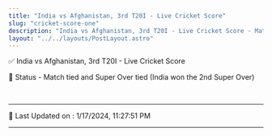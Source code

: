 ```yaml
---
title: "India vs Afghanistan, 3rd T20I - Live Cricket Score"
slug: "cricket-score-one"
description: "India vs Afghanistan, 3rd T20I - Live Cricket Score - Match tied and Super Over tied (India won the 2nd Super Over)."
layout: "../../layouts/PostLayout.astro"
--- 
```


✅ India vs Afghanistan, 3rd T20I - Live Cricket Score

📑 Status - Match tied and Super Over tied (India won the 2nd Super Over)

<br />

***

📝 Last Updated on : 1/17/2024, 11:27:51 PM

***

